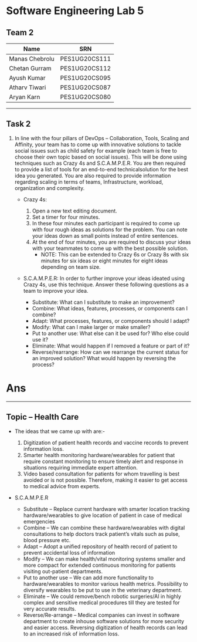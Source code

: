 # Software Engineering Lab 5

## Team 2
|Name|SRN|
|----|---|
|Manas Chebrolu|PES1UG20CS111|
|Chetan Gurram|PES1UG20CS112|
|Ayush Kumar|PES1UG20CS095
|Atharv Tiwari|PES1UG20CS087|
|Aryan Karn|PES1UG20CS080|

---

## Task 2

1) In line with the four pillars of DevOps – Collaboration, Tools, Scaling and Affinity, your team has to come up with innovative solutions to tackle social issues such as child safety for example (each team is free to choose their own topic based on social issues). This will be done using techniques such as Crazy 4s and S.C.A.M.P.E.R. You are then required to provide a list of tools for an end-to-end technicalsolution for the best idea you generated. You are also required to provide information regarding scaling in terms of teams, Infrastructure, workload, organization and complexity.

	- Crazy 4s:
		1) Open a new text editing document.
		2) Set a timer for four minutes.
		3) In these four minutes each participant is required to come up with four rough ideas as solutions for the problem. You can note your ideas down as small points instead of entire sentences.
		4) At the end of four minutes, you are required to discuss your ideas with your teammates to come up with the best possible solution.
			- NOTE: This can be extended to Crazy 6s or Crazy 8s with six minutes for six ideas or eight minutes for eight ideas depending on team size.

	- S.C.A.M.P.E.R:
	In order to further improve your ideas ideated using Crazy 4s, use this technique. Answer these following questions as a team to improve your idea.
		- Substitute: What can I substitute to make an improvement?
		- Combine: What ideas, features, processes, or components can I combine?
		- Adapt: What processes, features, or components should I adapt?
		- Modify: What can I make larger or make smaller?
		- Put to another use: What else can it be used for? Who else could use it?
		- Eliminate: What would happen if I removed a feature or part of it?
		- Reverse/rearrange: How can we rearrange the current status for an improved solution? What would happen by reversing the process?

# Ans

---

## Topic – Health Care

- The ideas that we came up with are:-
	1) Digitization of patient health records and vaccine records to prevent information loss.
	2) Smarter health monitoring hardware/wearables for patient that require constant monitoring to
	ensure timely alert and response in situations requiring immediate expert attention.
	3) Video based consultation for patients for whom travelling is best avoided or is not possible. Therefore, making it easier to get access to medical advice from experts.


- S.C.A.M.P.E.R

	- Substitute – Replace current hardware with smarter location tracking hardware/wearables to give location of patient in case of medical emergencies
	- Combine – We can combine these hardware/wearables with digital consultations to help doctors track patient’s vitals such as pulse, blood pressure etc.
	- Adapt – Adopt a unified repository of health record of patient to prevent accidental loss of information
	- Modify – We can make health/vital monitoring systems smaller and more compact for extended continuous monitoring for patients visiting out-patient departments.
	- Put to another use – We can add more functionality to hardware/wearables to monitor various health metrics. Possibility to diversify wearables to be put to use in the veterinary department.
	- Eliminate – We could remove/bench robotic surgeries/AI in highly complex and sensitive medical procedures till they are tested for very accurate results.
	- Reverse/Re-arrange – Medical companies can invest in software department to create inhouse software solutions for more security and easier access. Reversing digitization of health records can lead to an increased risk of information loss.
